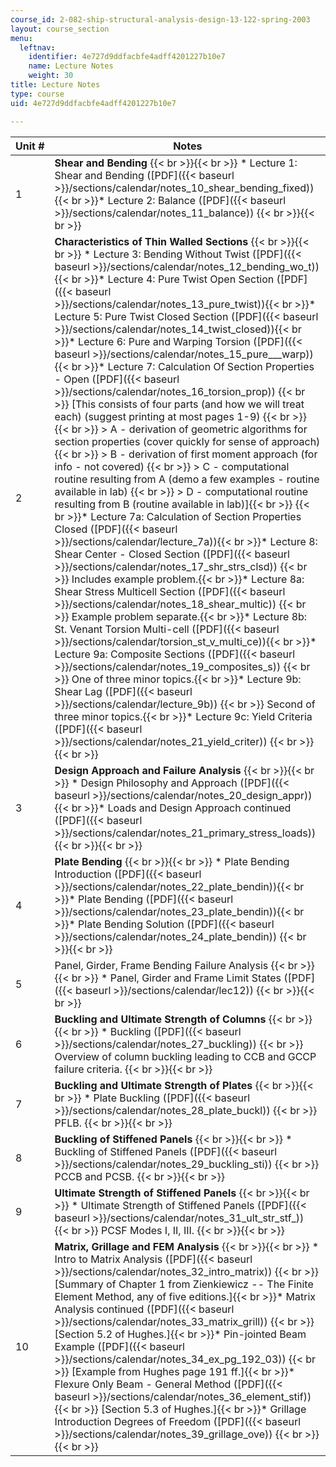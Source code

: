 ```yaml
---
course_id: 2-082-ship-structural-analysis-design-13-122-spring-2003
layout: course_section
menu:
  leftnav:
    identifier: 4e727d9ddfacbfe4adff4201227b10e7
    name: Lecture Notes
    weight: 30
title: Lecture Notes
type: course
uid: 4e727d9ddfacbfe4adff4201227b10e7

---
```


| Unit # | Notes |
| --- | --- |
| 1 | **Shear and Bending** {{< br >}}{{< br >}} *   Lecture 1: Shear and Bending ([PDF]({{< baseurl >}}/sections/calendar/notes_10_shear_bending_fixed)){{< br >}}*   Lecture 2: Balance ([PDF]({{< baseurl >}}/sections/calendar/notes_11_balance)) {{< br >}}{{< br >}}  |
| 2 | **Characteristics of Thin Walled Sections** {{< br >}}{{< br >}} *   Lecture 3: Bending Without Twist ([PDF]({{< baseurl >}}/sections/calendar/notes_12_bending_wo_t)){{< br >}}*   Lecture 4: Pure Twist Open Section ([PDF]({{< baseurl >}}/sections/calendar/notes_13_pure_twist)){{< br >}}*   Lecture 5: Pure Twist Closed Section ([PDF]({{< baseurl >}}/sections/calendar/notes_14_twist_closed)){{< br >}}*   Lecture 6: Pure and Warping Torsion ([PDF]({{< baseurl >}}/sections/calendar/notes_15_pure___warp)){{< br >}}*   Lecture 7: Calculation Of Section Properties - Open ([PDF]({{< baseurl >}}/sections/calendar/notes_16_torsion_prop))  {{< br >}}    \[This consists of four parts (and how we will treat each) (suggest printing at most pages 1-9)  {{< br >}}    {{< br >}}    > A - derivation of geometric algorithms for section properties (cover quickly for sense of approach)  {{< br >}}    > B - derivation of first moment approach (for info - not covered)  {{< br >}}    > C - computational routine resulting from A (demo a few examples - routine available in lab)  {{< br >}}    > D - computational routine resulting from B (routine available in lab)\]{{< br >}}    {{< br >}}*   Lecture 7a: Calculation of Section Properties Closed ([PDF]({{< baseurl >}}/sections/calendar/lecture_7a)){{< br >}}*   Lecture 8: Shear Center - Closed Section ([PDF]({{< baseurl >}}/sections/calendar/notes_17_shr_strs_clsd))  {{< br >}}    Includes example problem.{{< br >}}*   Lecture 8a: Shear Stress Multicell Section ([PDF]({{< baseurl >}}/sections/calendar/notes_18_shear_multic))  {{< br >}}    Example problem separate.{{< br >}}*   Lecture 8b: St. Venant Torsion Multi-cell ([PDF]({{< baseurl >}}/sections/calendar/torsion_st_v_multi_ce)){{< br >}}*   Lecture 9a: Composite Sections ([PDF]({{< baseurl >}}/sections/calendar/notes_19_composites_s))  {{< br >}}    One of three minor topics.{{< br >}}*   Lecture 9b: Shear Lag ([PDF]({{< baseurl >}}/sections/calendar/lecture_9b))  {{< br >}}    Second of three minor topics.{{< br >}}*   Lecture 9c: Yield Criteria ([PDF]({{< baseurl >}}/sections/calendar/notes_21_yield_criter)) {{< br >}}{{< br >}}  |
| 3 | **Design Approach and Failure Analysis** {{< br >}}{{< br >}} *   Design Philosophy and Approach ([PDF]({{< baseurl >}}/sections/calendar/notes_20_design_appr)){{< br >}}*   Loads and Design Approach continued ([PDF]({{< baseurl >}}/sections/calendar/notes_21_primary_stress_loads)) {{< br >}}{{< br >}}  |
| 4 | **Plate Bending** {{< br >}}{{< br >}} *   Plate Bending Introduction ([PDF]({{< baseurl >}}/sections/calendar/notes_22_plate_bendin)){{< br >}}*   Plate Bending ([PDF]({{< baseurl >}}/sections/calendar/notes_23_plate_bendin)){{< br >}}*   Plate Bending Solution ([PDF]({{< baseurl >}}/sections/calendar/notes_24_plate_bendin)) {{< br >}}{{< br >}}  |
| 5 | Panel, Girder, Frame Bending Failure Analysis {{< br >}}{{< br >}} *   Panel, Girder and Frame Limit States ([PDF]({{< baseurl >}}/sections/calendar/lec12)) {{< br >}}{{< br >}}  |
| 6 | **Buckling and Ultimate Strength of Columns** {{< br >}}{{< br >}} *   Buckling ([PDF]({{< baseurl >}}/sections/calendar/notes_27_buckling))  {{< br >}}    Overview of column buckling leading to CCB and GCCP failure criteria. {{< br >}}{{< br >}}  |
| 7 | **Buckling and Ultimate Strength of Plates** {{< br >}}{{< br >}} *   Plate Buckling ([PDF]({{< baseurl >}}/sections/calendar/notes_28_plate_buckl))  {{< br >}}    PFLB. {{< br >}}{{< br >}}  |
| 8 | **Buckling of Stiffened Panels** {{< br >}}{{< br >}} *   Buckling of Stiffened Panels ([PDF]({{< baseurl >}}/sections/calendar/notes_29_buckling_sti))  {{< br >}}    PCCB and PCSB. {{< br >}}{{< br >}}  |
| 9 | **Ultimate Strength of Stiffened Panels** {{< br >}}{{< br >}} *   Ultimate Strength of Stiffened Panels ([PDF]({{< baseurl >}}/sections/calendar/notes_31_ult_str_stf_))  {{< br >}}    PCSF Modes I, II, III. {{< br >}}{{< br >}}  |
| 10 | **Matrix, Grillage and FEM Analysis** {{< br >}}{{< br >}} *   Intro to Matrix Analysis ([PDF]({{< baseurl >}}/sections/calendar/notes_32_intro_matrix))  {{< br >}}    \[Summary of Chapter 1 from Zienkiewicz -- The Finite Element Method, any of five editions.\]{{< br >}}*   Matrix Analysis continued ([PDF]({{< baseurl >}}/sections/calendar/notes_33_matrix_grill))  {{< br >}}    \[Section 5.2 of Hughes.\]{{< br >}}*   Pin-jointed Beam Example ([PDF]({{< baseurl >}}/sections/calendar/notes_34_ex_pg_192_03))  {{< br >}}    \[Example from Hughes page 191 ff.\]{{< br >}}*   Flexure Only Beam - General Method ([PDF]({{< baseurl >}}/sections/calendar/notes_36_element_stif))  {{< br >}}    \[Section 5.3 of Hughes.\]{{< br >}}*   Grillage Introduction Degrees of Freedom ([PDF]({{< baseurl >}}/sections/calendar/notes_39_grillage_ove)) {{< br >}}{{< br >}}